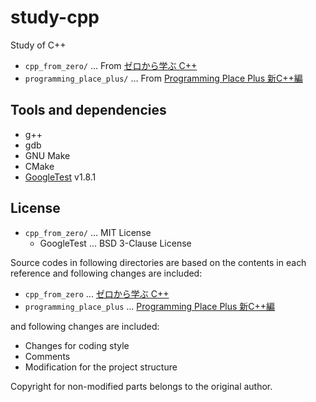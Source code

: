 # study-cpp

Study of C++

- `cpp_from_zero/` ... From [ゼロから学ぶ C++](https://rinatz.github.io/cpp-book/)
- `programming_place_plus/` ... From [Programming Place Plus 新C++編](https://programming-place.net/ppp/contents/cpp2/index.html)

## Tools and dependencies

- g++
- gdb
- GNU Make
- CMake
- [GoogleTest](https://github.com/google/googletest/tree/main) v1.8.1

## License

- `cpp_from_zero/` ... MIT License
    - GoogleTest ... BSD 3-Clause License

Source codes in following directories are based on the contents in each reference  and following changes are included:

- `cpp_from_zero` ... [ゼロから学ぶ C++](https://rinatz.github.io/cpp-book/)
- `programming_place_plus` ... [Programming Place Plus 新C++編](https://programming-place.net/ppp/contents/cpp2/index.html)

and following changes are included:

- Changes for coding style
- Comments
- Modification for the project structure

Copyright for non-modified parts belongs to the original author.
